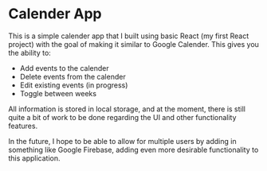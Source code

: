 # Calender App
This is a simple calender app that I built using basic React (my first React project) with the goal of making it similar to Google Calender. This gives you the ability to:
- Add events to the calender
- Delete events from the calender
- Edit existing events (in progress)
- Toggle between weeks

All information is stored in local storage, and at the moment, there is still quite a bit of work to be done regarding the UI and other functionality features.

In the future, I hope to be able to allow for multiple users by adding in something like Google Firebase, adding even more desirable functionality to this application.